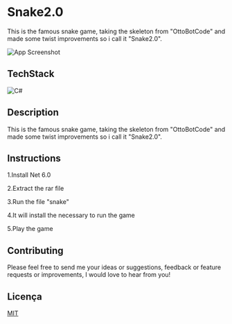 
# Snake2.0
This is the famous snake game, taking the skeleton from "OttoBotCode" and made some twist improvements so i call it "Snake2.0".







![App Screenshot](https://imgtr.ee/images/2023/09/16/45ae6c373883a24ebc048557ddec35b0.png)


## TechStack

![C#](https://skillicons.dev/icons?i=cs)


## Description

This is the famous snake game, taking the skeleton from "OttoBotCode" and made some twist improvements so i call it "Snake2.0".

## Instructions

1.Install Net 6.0

2.Extract the rar file

3.Run the file "snake"

4.It will install the necessary to run the game

5.Play the game
## Contributing

Please feel free to send me your ideas or suggestions, feedback or feature requests or improvements, I would love to hear from you!

## Licença

[MIT](https://choosealicense.com/licenses/mit/)


